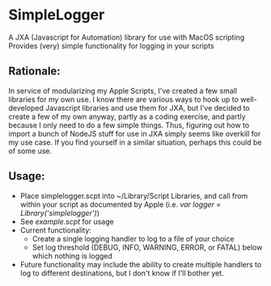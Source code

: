 # SimpleLogger

A JXA (Javascript for Automation) library for use with MacOS scripting
Provides (very) simple functionality for logging in your scripts

## Rationale:

In service of modularizing my Apple Scripts, I've created a few small libraries for my own use. I know there are various ways to hook up to well-developed Javascript libraries and use them for JXA, but I've decided to create a few of my own anyway, partly as a coding exercise, and partly because I only need to do a few simple things. Thus, figuring out how to import a bunch of NodeJS stuff for use in JXA simply seems like overkill for my use case. If you find yourself in a similar situation, perhaps this could be of some use.

## Usage:

* Place simplelogger.scpt into ~/Library/Script Libraries, and call from within your script as documented by Apple (i.e. *var logger = Library('simplelogger')*)
* See *example.scpt* for usage
* Current functionality:
  * Create a single logging handler to log to a file of your choice
  * Set log threshold (DEBUG, INFO, WARNING, ERROR, or FATAL) below which nothing is logged
* Future functionality may include the ability to create multiple handlers to log to different destinations, but I don't know if I'll bother yet.
